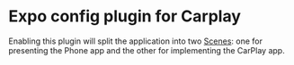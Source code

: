 # Expo config plugin for Carplay

Enabling this plugin will split the application into two [Scenes](https://developer.apple.com/documentation/uikit/scenes):
one for presenting the Phone app and the other for implementing the CarPlay app.

